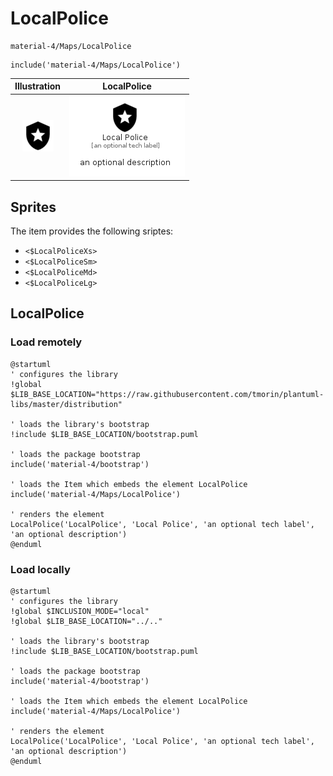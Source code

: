# LocalPolice


```text
material-4/Maps/LocalPolice
```

```text
include('material-4/Maps/LocalPolice')
```



| Illustration | LocalPolice |
| :---: | :---: |
| ![illustration for Illustration](../../material-4/Maps/LocalPolice.png) | ![illustration for LocalPolice](../../material-4/Maps/LocalPolice.Local.png) |



## Sprites
The item provides the following sriptes:

- `<$LocalPoliceXs>`
- `<$LocalPoliceSm>`
- `<$LocalPoliceMd>`
- `<$LocalPoliceLg>`





## LocalPolice

### Load remotely
```plantuml
@startuml
' configures the library
!global $LIB_BASE_LOCATION="https://raw.githubusercontent.com/tmorin/plantuml-libs/master/distribution"

' loads the library's bootstrap
!include $LIB_BASE_LOCATION/bootstrap.puml

' loads the package bootstrap
include('material-4/bootstrap')

' loads the Item which embeds the element LocalPolice
include('material-4/Maps/LocalPolice')

' renders the element
LocalPolice('LocalPolice', 'Local Police', 'an optional tech label', 'an optional description')
@enduml
```

### Load locally
```plantuml
@startuml
' configures the library
!global $INCLUSION_MODE="local"
!global $LIB_BASE_LOCATION="../.."

' loads the library's bootstrap
!include $LIB_BASE_LOCATION/bootstrap.puml

' loads the package bootstrap
include('material-4/bootstrap')

' loads the Item which embeds the element LocalPolice
include('material-4/Maps/LocalPolice')

' renders the element
LocalPolice('LocalPolice', 'Local Police', 'an optional tech label', 'an optional description')
@enduml
```

